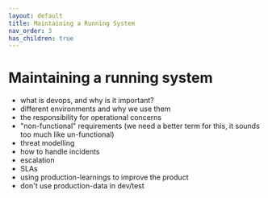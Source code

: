 ```yaml
---
layout: default
title: Maintaining a Running System
nav_order: 3
has_children: true
---
```

# Maintaining a running system
- what is devops, and why is it important?
- different environments and why we use them
- the responsibility for operational concerns
- "non-functional" requirements (we need a better term for this, it sounds too much like un-functional)
- threat modelling
- how to handle incidents
- escalation
- SLAs
- using production-learnings to improve the product
- don't use production-data in dev/test
